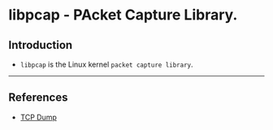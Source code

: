 # libpcap - PAcket Capture Library.

## Introduction

* `libpcap` is the Linux kernel `packet capture library`.

---

## References

* [TCP Dump](https://www.tcpdump.org/)